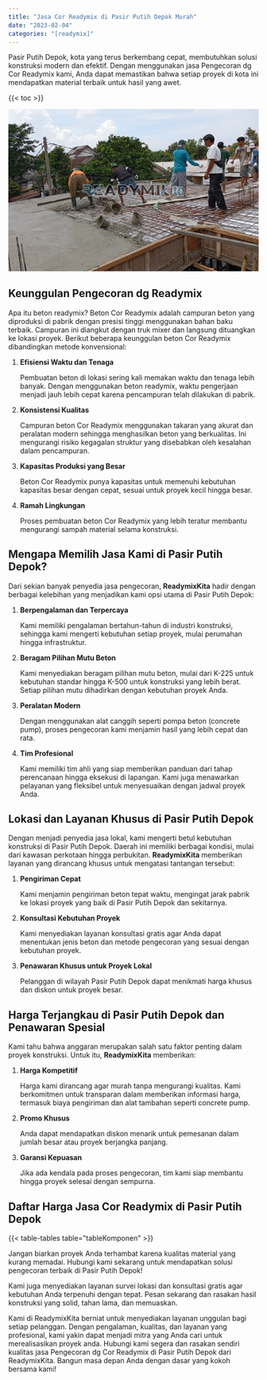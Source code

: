 ```yaml
---
title: "Jasa Cor Readymix di Pasir Putih Depok Murah"
date: "2023-02-04"
categories: "[readymix]"
---
```


Pasir Putih Depok, kota yang terus berkembang cepat, membutuhkan solusi konstruksi modern dan efektif. Dengan menggunakan jasa Pengecoran dg Cor Readymix kami, Anda dapat memastikan bahwa setiap proyek di kota ini mendapatkan material terbaik untuk hasil yang awet.

{{< toc >}}

![Jasa Cor Readymix di Pasir Putih Depok Murah](/images/readymix/cor-readymix-21.jpg)

## Keunggulan Pengecoran dg Readymix

Apa itu beton readymix? Beton Cor Readymix adalah campuran beton yang diproduksi di pabrik dengan presisi tinggi menggunakan bahan baku terbaik. Campuran ini diangkut dengan truk mixer dan langsung dituangkan ke lokasi proyek. Berikut beberapa keunggulan beton Cor Readymix dibandingkan metode konvensional:

1. **Efisiensi Waktu dan Tenaga**

   Pembuatan beton di lokasi sering kali memakan waktu dan tenaga lebih banyak. Dengan menggunakan beton readymix, waktu pengerjaan menjadi jauh lebih cepat karena pencampuran telah dilakukan di pabrik.

2. **Konsistensi Kualitas**

   Campuran beton Cor Readymix menggunakan takaran yang akurat dan peralatan modern sehingga menghasilkan beton yang berkualitas. Ini mengurangi risiko kegagalan struktur yang disebabkan oleh kesalahan dalam pencampuran.

3. **Kapasitas Produksi yang Besar**

   Beton Cor Readymix punya kapasitas untuk memenuhi kebutuhan kapasitas besar dengan cepat, sesuai untuk proyek kecil hingga besar.

4. **Ramah Lingkungan**

   Proses pembuatan beton Cor Readymix yang lebih teratur membantu mengurangi sampah material selama konstruksi.

## Mengapa Memilih Jasa Kami di Pasir Putih Depok?

Dari sekian banyak penyedia jasa pengecoran, **ReadymixKita** hadir dengan berbagai kelebihan yang menjadikan kami opsi utama di Pasir Putih Depok:

1. **Berpengalaman dan Terpercaya**

   Kami memiliki pengalaman bertahun-tahun di industri konstruksi, sehingga kami mengerti kebutuhan setiap proyek, mulai perumahan hingga infrastruktur.

2. **Beragam Pilihan Mutu Beton**

   Kami menyediakan beragam pilihan mutu beton, mulai dari K-225 untuk kebutuhan standar hingga K-500 untuk konstruksi yang lebih berat. Setiap pilihan mutu dihadirkan dengan kebutuhan proyek Anda.

3. **Peralatan Modern**

   Dengan menggunakan alat canggih seperti pompa beton (concrete pump), proses pengecoran kami menjamin hasil yang lebih cepat dan rata.

4. **Tim Profesional**

   Kami memiliki tim ahli yang siap memberikan panduan dari tahap perencanaan hingga eksekusi di lapangan. Kami juga menawarkan pelayanan yang fleksibel untuk menyesuaikan dengan jadwal proyek Anda.

## Lokasi dan Layanan Khusus di Pasir Putih Depok

Dengan menjadi penyedia jasa lokal, kami mengerti betul kebutuhan konstruksi di Pasir Putih Depok. Daerah ini memiliki berbagai kondisi, mulai dari kawasan perkotaan hingga perbukitan. **ReadymixKita** memberikan layanan yang dirancang khusus untuk mengatasi tantangan tersebut:

1. **Pengiriman Cepat**

   Kami menjamin pengiriman beton tepat waktu, mengingat jarak pabrik ke lokasi proyek yang baik di Pasir Putih Depok dan sekitarnya.

2. **Konsultasi Kebutuhan Proyek**

   Kami menyediakan layanan konsultasi gratis agar Anda dapat menentukan jenis beton dan metode pengecoran yang sesuai dengan kebutuhan proyek.

3. **Penawaran Khusus untuk Proyek Lokal**

   Pelanggan di wilayah Pasir Putih Depok dapat menikmati harga khusus dan diskon untuk proyek besar.

## Harga Terjangkau di Pasir Putih Depok dan Penawaran Spesial

Kami tahu bahwa anggaran merupakan salah satu faktor penting dalam proyek konstruksi. Untuk itu, **ReadymixKita** memberikan:

1. **Harga Kompetitif**

   Harga kami dirancang agar murah tanpa mengurangi kualitas. Kami berkomitmen untuk transparan dalam memberikan informasi harga, termasuk biaya pengiriman dan alat tambahan seperti concrete pump.

2. **Promo Khusus**

   Anda dapat mendapatkan diskon menarik untuk pemesanan dalam jumlah besar atau proyek berjangka panjang.

3. **Garansi Kepuasan**

   Jika ada kendala pada proses pengecoran, tim kami siap membantu hingga proyek selesai dengan sempurna.

## Daftar Harga Jasa Cor Readymix di Pasir Putih Depok

{{< table-tables table="tableKomponen" >}}

Jangan biarkan proyek Anda terhambat karena kualitas material yang kurang memadai. Hubungi kami sekarang untuk mendapatkan solusi pengecoran terbaik di Pasir Putih Depok!

Kami juga menyediakan layanan survei lokasi dan konsultasi gratis agar kebutuhan Anda terpenuhi dengan tepat. Pesan sekarang dan rasakan hasil konstruksi yang solid, tahan lama, dan memuaskan.

Kami di ReadymixKita berniat untuk menyediakan layanan unggulan bagi setiap pelanggan. Dengan pengalaman, kualitas, dan layanan yang profesional, kami yakin dapat menjadi mitra yang Anda cari untuk merealisasikan proyek anda. Hubungi kami segera dan rasakan sendiri kualitas jasa Pengecoran dg Cor Readymix di Pasir Putih Depok dari ReadymixKita. Bangun masa depan Anda dengan dasar yang kokoh bersama kami!